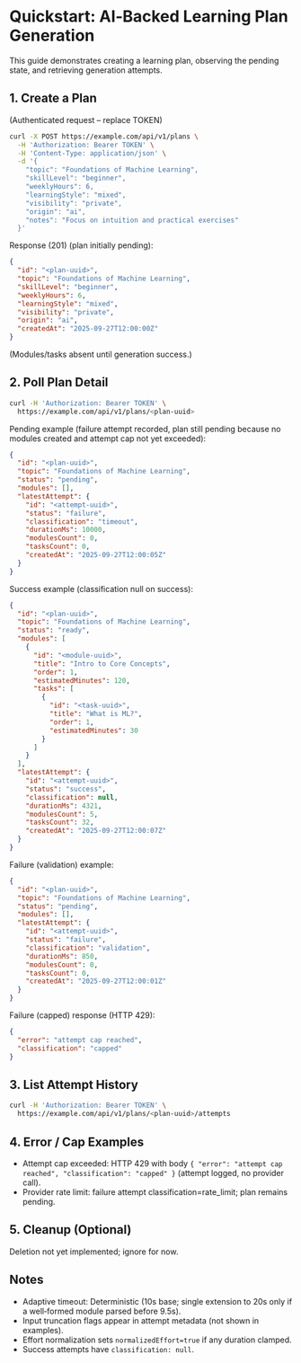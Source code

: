 # Quickstart: AI‑Backed Learning Plan Generation

This guide demonstrates creating a learning plan, observing the pending state, and retrieving generation attempts.

## 1. Create a Plan

(Authenticated request – replace TOKEN)

```bash
curl -X POST https://example.com/api/v1/plans \
  -H 'Authorization: Bearer TOKEN' \
  -H 'Content-Type: application/json' \
  -d '{
    "topic": "Foundations of Machine Learning",
    "skillLevel": "beginner",
    "weeklyHours": 6,
    "learningStyle": "mixed",
    "visibility": "private",
    "origin": "ai",
    "notes": "Focus on intuition and practical exercises"
  }'
```

Response (201) (plan initially pending):

```json
{
  "id": "<plan-uuid>",
  "topic": "Foundations of Machine Learning",
  "skillLevel": "beginner",
  "weeklyHours": 6,
  "learningStyle": "mixed",
  "visibility": "private",
  "origin": "ai",
  "createdAt": "2025-09-27T12:00:00Z"
}
```

(Modules/tasks absent until generation success.)

## 2. Poll Plan Detail

```bash
curl -H 'Authorization: Bearer TOKEN' \
  https://example.com/api/v1/plans/<plan-uuid>
```

Pending example (failure attempt recorded, plan still pending because no modules created and attempt cap not yet exceeded):

```json
{
  "id": "<plan-uuid>",
  "topic": "Foundations of Machine Learning",
  "status": "pending",
  "modules": [],
  "latestAttempt": {
    "id": "<attempt-uuid>",
    "status": "failure",
    "classification": "timeout",
    "durationMs": 10000,
    "modulesCount": 0,
    "tasksCount": 0,
    "createdAt": "2025-09-27T12:00:05Z"
  }
}
```

Success example (classification null on success):

```json
{
  "id": "<plan-uuid>",
  "topic": "Foundations of Machine Learning",
  "status": "ready",
  "modules": [
    {
      "id": "<module-uuid>",
      "title": "Intro to Core Concepts",
      "order": 1,
      "estimatedMinutes": 120,
      "tasks": [
        {
          "id": "<task-uuid>",
          "title": "What is ML?",
          "order": 1,
          "estimatedMinutes": 30
        }
      ]
    }
  ],
  "latestAttempt": {
    "id": "<attempt-uuid>",
    "status": "success",
    "classification": null,
    "durationMs": 4321,
    "modulesCount": 5,
    "tasksCount": 32,
    "createdAt": "2025-09-27T12:00:07Z"
  }
}
```

Failure (validation) example:

```json
{
  "id": "<plan-uuid>",
  "topic": "Foundations of Machine Learning",
  "status": "pending",
  "modules": [],
  "latestAttempt": {
    "id": "<attempt-uuid>",
    "status": "failure",
    "classification": "validation",
    "durationMs": 850,
    "modulesCount": 0,
    "tasksCount": 0,
    "createdAt": "2025-09-27T12:00:01Z"
  }
}
```

Failure (capped) response (HTTP 429):

```json
{
  "error": "attempt cap reached",
  "classification": "capped"
}
```

## 3. List Attempt History

```bash
curl -H 'Authorization: Bearer TOKEN' \
  https://example.com/api/v1/plans/<plan-uuid>/attempts
```

## 4. Error / Cap Examples

- Attempt cap exceeded: HTTP 429 with body `{ "error": "attempt cap reached", "classification": "capped" }` (attempt logged, no provider call).
- Provider rate limit: failure attempt classification=rate_limit; plan remains pending.

## 5. Cleanup (Optional)

Deletion not yet implemented; ignore for now.

## Notes

- Adaptive timeout: Deterministic (10s base; single extension to 20s only if a well‑formed module parsed before 9.5s).
- Input truncation flags appear in attempt metadata (not shown in examples).
- Effort normalization sets `normalizedEffort=true` if any duration clamped.
- Success attempts have `classification: null`.
